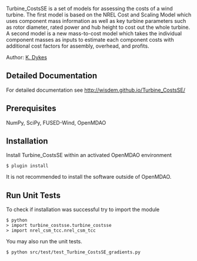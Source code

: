 Turbine_CostsSE is a set of models for assessing the costs of a wind turbine.  The first model is based on the NREL Cost and Scaling Model which uses component mass information as well as key turbine parameters such as rotor diameter, rated power and hub height to cost out the whole turbine.  A second model is a new mass-to-cost model which takes the individual component masses as inputs to estimate each component costs with additional cost factors for assembly, overhead, and profits.

Author: [K. Dykes](mailto:katherine.dykes@nrel.gov)

## Detailed Documentation

For detailed documentation see <http://wisdem.github.io/Turbine_CostsSE/>

## Prerequisites

NumPy, SciPy, FUSED-Wind, OpenMDAO

## Installation

Install Turbine_CostsSE within an activated OpenMDAO environment

	$ plugin install

It is not recommended to install the software outside of OpenMDAO.

## Run Unit Tests

To check if installation was successful try to import the module

	$ python
	> import turbine_costsse.turbine_costsse
	> import nrel_csm_tcc.nrel_csm_tcc

You may also run the unit tests.

	$ python src/test/test_Turbine_CostsSE_gradients.py

